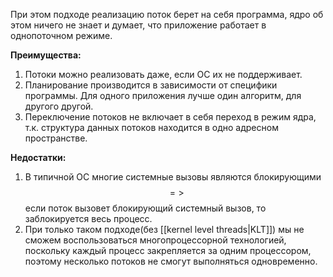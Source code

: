 При этом подходе реализацию поток берет на себя программа, ядро об этом ничего не знает и думает, что приложение работает в однопоточном режиме.

**Преимущества:**
1.  Потоки можно реализовать даже, если ОС их не поддерживает.
2. Планирование производится в зависимости от специфики программы. Для одного приложения лучше один алгоритм, для другого другой.
3. Переключение потоков не включает в себя переход в режим ядра, т.к. структура данных потоков находится в одно адресном пространстве.

**Недостатки:**
1. В типичной ОС многие системные вызовы являются блокирующими $$=>$$ если поток вызовет блокирующий системный вызов, то заблокируется весь процесс.
2. При только таком подходе(без [[kernel level threads|KLT]]) мы не сможем воспользоваться многопроцессорной технологией, поскольку каждый процесс закрепляется за одним процессором, поэтому несколько потоков не смогут выполняться одновременно.